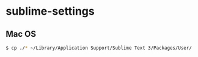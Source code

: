 # sublime-settings

## Mac OS

```bash
$ cp ./* ~/Library/Application Support/Sublime Text 3/Packages/User/
```
